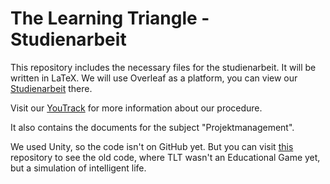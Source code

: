 # The Learning Triangle - Studienarbeit

This repository includes the necessary files for the studienarbeit. It will be written in LaTeX. We will use Overleaf as a platform, you can view our [Studienarbeit](https://www.overleaf.com/read/mjzjqdfzgjfv) there.

Visit our [YouTrack](https://thelearningtriangle.myjetbrains.com/youtrack/dashboard) for more information about our procedure.

It also contains the documents for the subject "Projektmanagement".

We used Unity, so the code isn't on GitHub yet. But you can visit [this](https://github.com/KingMus/thelearningtriangle) repository to see the old code, where TLT wasn't an Educational Game yet, but a simulation of intelligent life.
